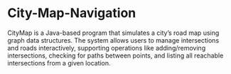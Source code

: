 # City-Map-Navigation
CityMap is a Java-based program that simulates a city’s road map using graph data structures. The system allows users to manage intersections and roads interactively, supporting operations like adding/removing intersections, checking for paths between points, and listing all reachable intersections from a given location. 
